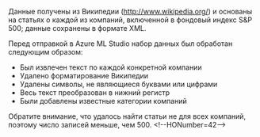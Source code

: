 ﻿Данные получены из Википедии (<a href="http://www.wikipedia.org/">http://www.wikipedia.org/</a>) и основаны на статьях о каждой из компаний, включенной в фондовый индекс S&P 500; данные сохранены в формате XML.<p> </p>Перед отправкой в Azure ML Studio набор данных был обработан следующим образом:<ul><li>Был извлечен текст по каждой конкретной компании</li><li>Удалено форматирование Википедии</li><li>Удалены символы, не являющиеся буквами или цифрами</li><li>Весь текст преобразован в нижний регистр</li><li>Были добавлены известные категории компаний</li></ul><p> </p>Обратите внимание, что удалось найти статьи не для всех компаний, поэтому число записей меньше, чем 500.
\<!--HONumber=42-->
